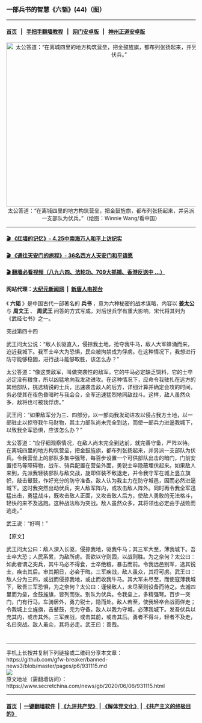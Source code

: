 ### 一部兵书的智慧《六韬》(44)（图）
------------------------

#### [首页](https://github.com/gfw-breaker/banned-news3/blob/master/README.md) &nbsp;&nbsp;|&nbsp;&nbsp; [手把手翻墙教程](https://github.com/gfw-breaker/guides/wiki) &nbsp;&nbsp;|&nbsp;&nbsp; [网门安卓版](https://github.com/oGate2/oGate) &nbsp;&nbsp;|&nbsp;&nbsp; [神州正道安卓版](https://github.com/SzzdOgate/update) 



<div class="article_right" style="fone-color:#000">
 <p style="text-align: center;">
  <img alt="太公答道：“在离城四里的地方构筑营垒，把金鼓旌旗，都布列张扬起来，并另派一支部队为伏兵。”" src="https://img2.secretchina.com/pic/2019/9-6/p2510591a126462935-ss.jpg" style="height:436px; width:600px"/>
  <br>
   太公答道：“在离城四里的地方构筑营垒，把金鼓旌旗，都布列张扬起来，并另派一支部队为伏兵。”（绘图：Winnie Wang/看中国）
   <span id="hideid" name="hideid" style="color:red;display:none;">
    <span href="https://www.secretchina.com">
    </span>
   </span>
  </br>
 </p>
 <div id="txt-mid1-t21-2017">
  

---

#### [ 🎬  《红墙的记忆》- 4.25中南海万人和平上访纪实](http://141.164.39.94:10000/videos/legend/425.html)

#### [ 🎬  《通往天安门的旅程》- 36名西方人天安门和平请愿 ](http://141.164.39.94:10000/videos/legend/JTT.html)

#### [ 🎬  翻墙必看视频（八九六四、法轮功、709大抓捕、香港反送中 ...）](https://github.com/gfw-breaker/links/blob/master/banned.md)

#### 网站代理：[大纪元新闻网](http://167.172.10.89:10080/gb/) &nbsp;|&nbsp; [新唐人电视台](http://167.172.10.89:8808/gb/)


  </div>
 </div>
 <p>
  《
  <strong>
   六韬
  </strong>
  》是中国古代一部著名的
  <strong>
   <span href="https://www.secretchina.com/news/gb/tag/兵书" target="_blank">
    兵书
   </span>
  </strong>
  ，意为六种秘密的战术谋略，内容以
  <strong>
   姜太公
  </strong>
  与
  <strong>
   周文王
  </strong>
  、
  <strong>
   周武王
  </strong>
  问答的方式写成，对后世兵学有重大影响，宋代将其列为《武经七书》之一。
  <span id="hideid" name="hideid" style="color:red;display:none;">
   <span href="https://www.secretchina.com">
   </span>
  </span>
 </p>
 <p>
  突战第四十四
 </p>
 <p>
  武王问太公说：“敌人长驱直入，侵掠我土地，抢夺我牛马，敌人大军蜂涌而来，迫近我城下。我军士卒大为恐惧，民众被拘禁成为俘虏。在这种情况下，我想进行防守能够稳固，进行战斗能够取胜，该怎么办？”
 </p>
 <p>
  太公答道：“像这类敌军，叫做突袭性的敌军。它的牛马必定缺乏饲料，它的士卒必定没有粮食，所以凶猛地向我发动进攻。在这种情况下，应命令我驻扎在远方的其他部队，挑选精锐的士兵，迅速袭击敌人的后方，详细计算并确定会攻的时间，务必使其在夜色昏暗时与我会合，全军迅速猛烈地同敌战斗。这样，敌人虽然众多，敌将也可被我俘虏。”
 </p>
 <p>
  武王问：“如果敌军分为三、四部分，以一部向我发动进攻以侵占我方土地，以一部驻止以掠夺我牛马财物，其主力部队尚未完全到达，而使一部兵力进逼我城下，以致我全军恐惧，应该怎么办？”
 </p>
 <p>
  太公答道：“应仔细观察情况，在敌人尚未完全到达前，就完善守备，严阵以待。在离城四里的地方构筑营垒，把金鼓旌旗，都布列张扬起来，并另派一支部队为伏兵。令我营垒上的部队多集中强弩，每百步设置一个可供部队出击的暗门，门前安置拒马等障碍物，战车、骑兵配置在营垒外面，勇锐士卒隐蔽埋伏起来。如果敌人来到，先派我轻装部队与敌交战，旋即佯装不敌退走，并令我守军在城上竖立旗帜，敲击鼙鼓，作好充分的防守准备。敌人认为我主力在防守城邑，因而必然进逼城下。这时我突然出动伏兵，突人敌军阵内，或攻击敌人阵外。同时再令我全军迅猛出击，勇猛战斗，既攻击敌人正面，又攻击敌人后方，使敌人勇敢的无法格斗，轻快的来不及逃跑。这种战法称为突战。敌人虽然众多，其将领也必定由于战败而逃走。”
 </p>
 <center>
  <div style="max-width: 632px;height:180px; display: none; text-align: center; margin: 0 auto; overflow: hidden;overflow-x: hidden;">
   <div id="taboola-midarticle-thumbnails" style="max-width: 632px;height:180px;overflow: hidden;overflow-x: hidden;">
   </div>
  </div>
  <div>
   <center>
    <div id="div-gpt-ad-1589559869784-0">
    </div>
   </center>
  </div>
 </center>
 <p>
  武王说：“好啊！”
 </p>
 <center>
  <div style="max-width: 632px;height:180px; display: none; text-align: center; margin: 0 auto; overflow: hidden;overflow-x: hidden;">
   <div id="taboola-midarticle-thumbnails" style="max-width: 632px;height:180px;overflow: hidden;overflow-x: hidden;">
   </div>
  </div>
  <div>
   <center>
    <div id="div-gpt-ad-1589559869784-0">
    </div>
   </center>
  </div>
 </center>
 <p>
  【原文】
 </p>
 <center>
  <div style="max-width: 632px;height:180px; display: none; text-align: center; margin: 0 auto; overflow: hidden;overflow-x: hidden;">
   <div id="taboola-midarticle-thumbnails" style="max-width: 632px;height:180px;overflow: hidden;overflow-x: hidden;">
   </div>
  </div>
  <div>
   <center>
    <div id="div-gpt-ad-1589559869784-0">
    </div>
   </center>
  </div>
 </center>
 <p>
  武王问太公曰：敌人深入长驱，侵掠我地，驱我牛马；其三军大至，薄我城下。吾士卒大恐；人民系累，为敌所虏。吾欲以守则固，以战则胜。为之奈何？太公曰：如此者谓之突兵，其牛马必不得食，士卒绝粮，暴击而前。令我远邑别军，选其锐士，疾击其后。审其期日，必会于晦。三军疾战，敌人虽众，其将可虏。武王曰：敌人分为三四，或战而侵掠我地，或止而收我牛马。其大军未尽至，而使寇薄我城下，致吾三军恐惧，为之奈何？太公曰：谨候敌人，未尽至则设备而待之。去城四里而为垒，金鼓旌旗，皆列而张。别队为伏兵。令我垒上，多精强弩。百步一突门，门有行马。车骑居外，勇力锐士，隐而处。敌人若至，使我轻卒合战而佯走；令我城上立旌旗，击鼙鼓，完为守备。敌人以我为守城，必薄我城下。发吾伏兵以充其内，或击其外。三军疾战，或击其前，或击其后。勇者不得斗，轻者不及走，名曰突战。敌人虽众，其将必走。武王曰：善哉。
  <center>
   <div style="max-width: 632px;height:180px; display: none; text-align: center; margin: 0 auto; overflow: hidden;overflow-x: hidden;">
    <div id="taboola-midarticle-thumbnails" style="max-width: 632px;height:180px;overflow: hidden;overflow-x: hidden;">
    </div>
   </div>
   <div>
    <center>
     <div id="div-gpt-ad-1589559869784-0">
     </div>
    </center>
   </div>
  </center>
  <center>
   <div>
    <div id="txt-mid2-t22-2017" style="display: block;  max-height: 351px;  overflow: hidden;">
     <div id="SC-21xxx">
     </div>
     <ins class="adsbygoogle" data-ad-client="ca-pub-1276641434651360" data-ad-format="auto" data-ad-slot="4301710469" data-full-width-responsive="true" style="display:block">
     </ins>
    </div>
   </div>
  </center>
  <div style="padding-top:12px;">
  </div>
 </p>
</div>

<hr/>
手机上长按并复制下列链接或二维码分享本文章：<br/>
https://github.com/gfw-breaker/banned-news3/blob/master/pages/p6/931115.md <br/>
<a href='https://github.com/gfw-breaker/banned-news3/blob/master/pages/p6/931115.md'><img src='https://github.com/gfw-breaker/banned-news3/blob/master/pages/p6/931115.md.png'/></a> <br/>
原文地址（需翻墙访问）：https://www.secretchina.com/news/gb/2020/06/06/931115.html


------------------------
#### [首页](https://github.com/gfw-breaker/banned-news3/blob/master/README.md) &nbsp;|&nbsp; [一键翻墙软件](https://github.com/gfw-breaker/nogfw/blob/master/README.md) &nbsp;| [《九评共产党》](https://github.com/gfw-breaker/9ping.md/blob/master/README.md#九评之一评共产党是什么) | [《解体党文化》](https://github.com/gfw-breaker/jtdwh.md/blob/master/README.md) | [《共产主义的终极目的》](https://github.com/gfw-breaker/gczydzjmd.md/blob/master/README.md)


<img src='http://gfw-breaker.win/banned-news3/pages/p6/931115.md' width='0px' height='0px'/>